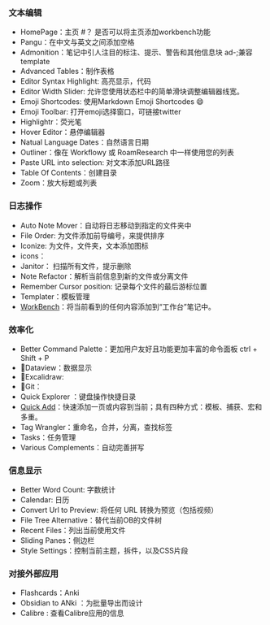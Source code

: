 ### 文本编辑
- HomePage：主页 #？ 是否可以将主页添加workbench功能
- Pangu：在中文与英文之间添加空格
- Admonition：笔记中引人注目的标注、提示、警告和其他信息块 ad-;兼容template
- Advanced Tables：制作表格
- Editor Syntax Highlight: 高亮显示，代码
- Editor Width Slider: 允许您使用状态栏中的简单滑块调整编辑器线宽。
- Emoji Shortcodes: 使用Markdown Emoji Shortcodes 😄
- Emoji Toolbar: 打开emoji选择窗口，可链接twitter
- Highlightr：荧光笔
- Hover Editor：悬停编辑器
- Natual Language Dates：自然语言日期
- Outliner：像在 Workflowy 或 RoamResearch 中一样使用您的列表
- Paste URL into selection: 对文本添加URL路径 
- Table Of Contents：创建目录
- Zoom：放大标题或列表

### 日志操作
- Auto Note Mover：自动将日志移动到指定的文件夹中
- File Order: 为文件添加前导编号，来提供排序
- Iconize: 为文件，文件夹，文本添加图标
- icons：
- Janitor： 扫描所有文件，提示删除
- Note Refactor：解析当前信息到新的文件或分离文件
- Remember Cursor position: 记录每个文件的最后游标位置
- Templater：模板管理
- [WorkBench](https://github.com/ryanjamurphy/workbench-obsidian)：将当前看到的任何内容添加到“工作台”笔记中。


### 效率化
- Better Command Palette：更加用户友好且功能更加丰富的命令面板 ctrl + Shift + P 
- 🚀Dataview：数据显示 
- 🚀Excalidraw: 
- 🚀Git：
- Quick Explorer ：键盘操作快捷目录 
- [Quick Add](https://github.com/chhoumann/quickadd)：快速添加一页或内容到当前；具有四种方式：模板、捕获、宏和多重。
- Tag Wrangler：重命名，合并，分离，查找标签 
- Tasks：任务管理 
- Various Complements：自动完善拼写

### 信息显示
- Better Word Count: 字数统计 
- Calendar: 日历 
- Convert Url to Preview: 将任何 URL 转换为预览（包括视频）
- File Tree Alternative：替代当前OB的文件树
- Recent Files：列出当前使用文件
- Sliding Panes：侧边栏
- Style Settings：控制当前主题，拆件，以及CSS片段


### 对接外部应用
- Flashcards：Anki
- Obsidian to ANki ：为批量导出而设计
- Calibre : 查看Calibre应用的信息










